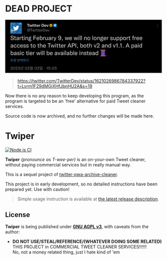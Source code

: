 DEAD PROJECT
============
![Twitter API is now a paid service](docs/20230202_TwitterAPI.jpg)
> https://twitter.com/TwitterDev/status/1621026986784337922?t=Lvrm1F29dMGjXHfJbnHU2A&s=19

Now there is no any reason to keep developing this program, as the program is targeted to be an 'free' alternative for paid Tweet cleaner services.

Source code is now archived, and no further changes will be made here.

Twiper
======
[![Node.js CI](https://github.com/somnisomni/Twiper/actions/workflows/node.yml/badge.svg?branch=main)](https://github.com/somnisomni/Twiper/actions/workflows/node.yml)

 **Twiper** *(pronounce as T-wee-per)* is an on-your-own Tweet cleaner, without paying commercial services but in really manual way.

 This is a sequel project of [twitter-pwa-archive-cleaner](https://github.com/SDSkyKlouD/twitter-pwa-archive-cleaner).

 This project is in early development, so no detailed instructions have been prepared yet. Use with caution!
 > Simple usage instruction is available at [the latest release description](https://github.com/somnisomni/Twiper/releases/tag/v0.1.1).

License
-------
 **Twiper** is being published under [**GNU AGPL v3**](LICENSE.md), with caveats from the author:
   - **DO NOT USE/STEAL/REFERENCE/(WHATEVER DOING SOME RELATED)** THIS PROJECT in COMMERCIAL TWEET CLEANER SERVICES!!!!!!  
     No, not a money related thing, just I hate kind of 'em
